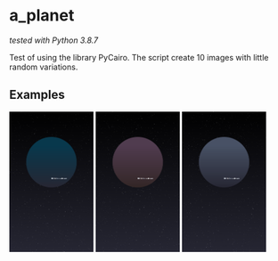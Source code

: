 # a_planet
*tested with Python 3.8.7*

Test of using the library PyCairo. The script create 10 images with little random variations.
## Examples
<img src="a_planet/a_planet_0.png" width="30%"> <img src="a_planet/a_planet_1.png" width="30%"> <img src="a_planet/a_planet_2.png" width="30%">

